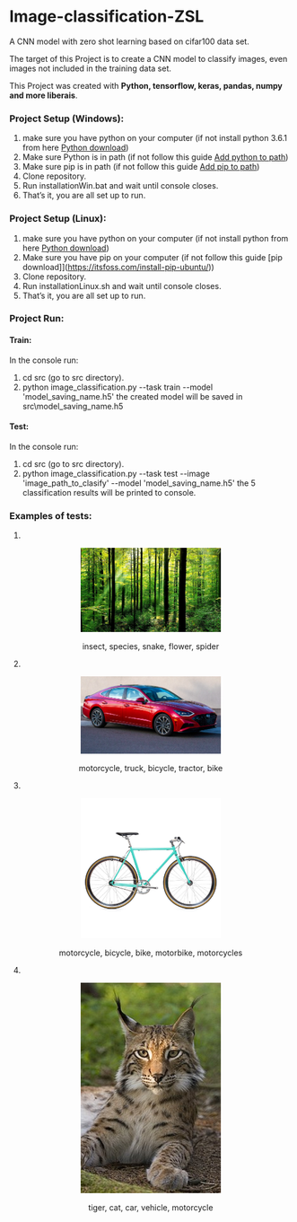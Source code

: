 # Image-classification-ZSL

A CNN model with zero shot learning based on cifar100 data set.

The target of this Project is to create a CNN model to classify images, even images not included in the training data set. 

This Project was created with <b> Python, tensorflow, keras, pandas, numpy and more liberais</b>. 

### Project Setup (Windows):

1. make sure you have python on your computer (if not install python 3.6.1 from here [Python download](https://www.python.org/downloads/windows/))
2. Make sure Python is in path (if not follow this guide [Add python to path](https://datatofish.com/add-python-to-windows-path/))
3. Make sure pip is in path (if not follow this guide [Add pip to path](https://appuals.com/fix-pip-is-not-recognized-as-an-internal-or-external-command/))
5. Clone repository.
6. Run installationWin.bat and wait until console closes.
7. That’s it, you are all set up to run.

### Project Setup (Linux):

1. make sure you have python on your computer (if not install python from here [Python download](https://docs.python-guide.org/starting/install3/linux/))
3. Make sure you have pip on your computer (if not follow this guide [pip download]](https://itsfoss.com/install-pip-ubuntu/))
5. Clone repository.
6. Run installationLinux.sh and wait until console closes.
7. That’s it, you are all set up to run.

### Project Run:

#### Train:
In the console run:
1. cd src (go to src directory).
2. python image_classification.py --task train --model 'model_saving_name.h5'
the created model will be saved in src\model_saving_name.h5

#### Test:
In the console run:
1. cd src (go to src directory).
2. python image_classification.py --task test --image 'image_path_to_clasify' --model 'model_saving_name.h5'
the 5 classification results will be printed to console.

### Examples of tests:
1.

<p align="center"><img src="https://github.com/leorrose/Image-classification-ZSL/blob/master/test%20images/forest.jpg" width="250" hieght="250" alt="forest"/></p>
<p align="center">insect, species, snake, flower, spider</p>

2.
<p align="center"><img src="https://github.com/leorrose/Image-classification-ZSL/blob/master/test%20images/car.jpg" width="250" hieght="250" alt="car"/></p>
<p align="center">motorcycle, truck, bicycle, tractor, bike</p>

3.
<p align="center"><img src="https://github.com/leorrose/Image-classification-ZSL/blob/master/test%20images/bycicle.jpg" width="250" hieght="250" alt="bycicle"/></p>
<p align="center">motorcycle, bicycle, bike, motorbike, motorcycles</p>

4.
<p align="center"><img src="https://github.com/leorrose/Image-classification-ZSL/blob/master/test%20images/lynx.jpg" width="250" hieght="250" alt="lynx"/></p>
<p align="center">tiger, cat, car, vehicle, motorcycle</p>




